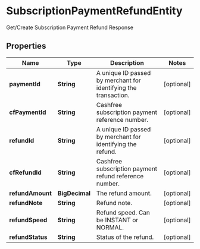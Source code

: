 

# SubscriptionPaymentRefundEntity

Get/Create Subscription Payment Refund Response

## Properties

| Name | Type | Description | Notes |
|------------ | ------------- | ------------- | -------------|
|**paymentId** | **String** | A unique ID passed by merchant for identifying the transaction. |  [optional] |
|**cfPaymentId** | **String** | Cashfree subscription payment reference number. |  [optional] |
|**refundId** | **String** | A unique ID passed by merchant for identifying the refund. |  [optional] |
|**cfRefundId** | **String** | Cashfree subscription payment refund reference number. |  [optional] |
|**refundAmount** | **BigDecimal** | The refund amount. |  [optional] |
|**refundNote** | **String** | Refund note. |  [optional] |
|**refundSpeed** | **String** | Refund speed. Can be INSTANT or NORMAL. |  [optional] |
|**refundStatus** | **String** | Status of the refund. |  [optional] |



